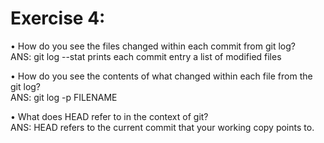 Exercise 4: 
============
•       How do you see the files changed within each commit from git log?                           
ANS: git log --stat prints each commit entry a list of modified files                               
                                                                                        
•       How do you see the contents of what changed within each file from the git log?             
ANS: git log -p FILENAME                                                                            
                                                                                                    
•       What does HEAD refer to in the context of git?                                             
ANS: HEAD refers to the current commit that your working copy points to.
